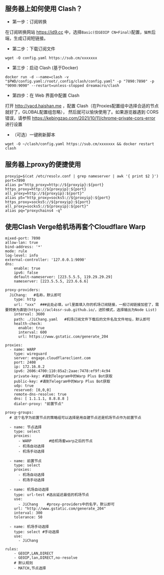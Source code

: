 ## 服务器上如何使用 Clash？

 - 第一步：订阅转换

 在订阅转换网站 https://id9.cc 中，选择`Basic(仅GEOIP CN+Final)`配置，`猫熊`后端，生成订阅短链接。

  - 第二步：下载订阅文件

```
wget -O config.yaml https://sub.cm/xxxxxxx
```

 - 第三步：启动 Clash (基于Docker)

```
docker run -d --name=clash -v "$PWD/config.yaml:/root/.config/clash/config.yaml" -p "7890:7890" -p "9090:9090" --restart=unless-stopped dreamacro/clash
```

 - 第四步：在 Web 界面中配置 Clash

打开 http://yacd.haishan.me ，配置 Clash（在Proxies配置组中选择合适的节点就好了，GLOBAL配置组忽略）， 然后就可以愉快使用了。如果游览器遇到 CORS 错误，请参照 https://kebingzao.com/2021/10/11/chrome-private-cors-error 进行设置

 - （可选）一键刷新脚本

```
wget -O ~/clash/config.yaml https://sub.cm/xxxxxxx && docker restart clash
```

## 服务器上proxy的便捷使用

```
proxyip=$(cat /etc/resolv.conf | grep nameserver | awk '{ print $2 }')
port=7890
alias p="http_proxy=http://${proxyip}:${port} https_proxy=http://${proxyip}:${port} all_proxy=http://${proxyip}:${port}"
alias p5="http_proxy=socks5://${proxyip}:${port} https_proxy=socks5://${proxyip}:${port} all_proxy=socks5://${proxyip}:${port}"
alias pq="proxychains4 -q"
```


## 使用Clash Verge给机场再套个Cloudflare Warp

```
mixed-port: 7890
allow-lan: true
bind-address: '*'
mode: rule
log-level: info
external-controller: '127.0.0.1:9090'
dns:
    enable: true
    ipv6: false
    default-nameserver: [223.5.5.5, 119.29.29.29]
    nameserver: [223.5.5.5, 223.6.6.6]

proxy-providers:
  JiChang:   #名称，默认即可
    type: http
    url: "xxx"  ###此处必填，url里面填入你的机场订阅链接，一般订阅链接加密了，需要转换为直链(https://acl4ssr-sub.github.io/，进阶模式，选择输出为Node List)
    interval: 3600
    path: ./JiChang.yaml   #机场订阅文件下载后的文件名及文件地址，默认即可
    health-check:
      enable: true
      interval: 600
      url: https://www.gstatic.com/generate_204

proxies:
  - name: WARP
    type: wireguard
    server: engage.cloudflareclient.com
    port: 2408
    ip: 172.16.0.2
    ipv6: 2606:4700:110:85a2:2aae:7478:ef9f:4c94
    private-key: #请到Telegram中的Warp Plus Bot获取
    public-key: #请到Telegram中的Warp Plus Bot获取
    udp: true
    reserved: [0,0,0]
    remote-dns-resolve: true  
    dns: [ 1.1.1.1, 8.8.8.8 ]
    dialer-proxy: "前置节点"

proxy-groups:
  # 这个名字为前置节点的策略组可以选择是用自建节点还是机场节点作为前置节点

  - name: 节点选择
    type: select
    proxies:
      - WARP        #给机场套warp之后的节点     
      - 机场自动选择    
      - 机场手动选择

  - name: 前置节点
    type: select
    proxies:  
      - 机场自动选择    
      - 机场手动选择

  - name: 机场自动选择
    type: url-test #选出延迟最低的机场节点
    use:
      - JiChang    #proxy-providers中的名字，默认即可
    url: "http://www.gstatic.com/generate_204"
    interval: 300
    tolerance: 50

  - name: 机场手动选择
    type: select #手动选择
    use:
      - JiChang

rules:
    - GEOIP,LAN,DIRECT
    - GEOIP,lan,DIRECT,no-resolve
    # 默认规则
    - MATCH,节点选择
```
